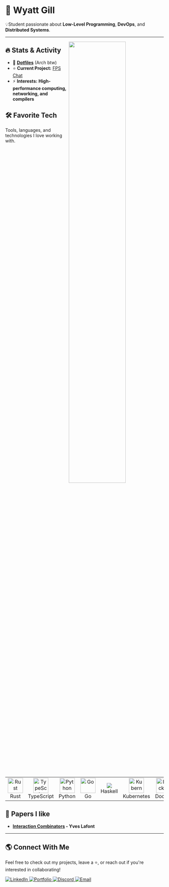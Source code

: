 # 🚀 Wyatt Gill
💡Student passionate about **Low-Level Programming**, **DevOps**, and **Distributed Systems**.

---

<picture>
    <source media="(prefers-color-scheme: dark)" srcset="https://github-readme-stats.vercel.app/api?username=wyattgill9&show_icons=true&theme=tokyonight&hide_border=true">
    <img align="right" width="60%" src="https://github-readme-stats.vercel.app/api?username=wyattgill9&show_icons=true&theme=tokyonight&hide_border=true">
</picture>

## 🔥 Stats & Activity

- 📂 **[Dotfiles](https://github.com/wyattgill9/dotfiles)** (Arch btw)
- ⭐ **Current Project:** [FPS Chat](https://github.com/wyattgill9/fps_chat)
- ⚡ **Interests:** **High-performance computing, networking, and compilers**


## 🛠️ Favorite Tech
Tools, languages, and technologies I love working with.

<table>
  <tr>
    <td align="center" width="96">
      <img src="https://cdn.jsdelivr.net/gh/devicons/devicon/icons/rust/rust-original.svg" width="48" height="48" alt="Rust" />
      <br>Rust
    </td>
    <td align="center" width="96">
      <img src="https://cdn.jsdelivr.net/gh/devicons/devicon/icons/typescript/typescript-original.svg" width="48" height="48" alt="TypeScript" />
      <br>TypeScript
    </td>
    <td align="center" width="96">
      <img src="https://cdn.jsdelivr.net/gh/devicons/devicon/icons/python/python-original.svg" width="48" height="48" alt="Python" />
      <br>Python
    </td>
    <td align="center" width="96">
      <img src="https://cdn.jsdelivr.net/gh/devicons/devicon/icons/go/go-original.svg" width="48" height="48" alt="Go" />
      <br>Go
    </td>
    <td align="center" width="96">
      <img src="https://cdn.jsdelivr.net/gh/devicons/devicon@latest/icons/haskell/haskell-original.svg" />
      <br>Haskell
    </td>
    <td align="center" width="96">
      <img src="https://cdn.jsdelivr.net/gh/devicons/devicon/icons/kubernetes/kubernetes-plain.svg" width="48" height="48" alt="Kubernetes" />
      <br>Kubernetes
    </td>
    <td align="center" width="96">
      <img src="https://cdn.jsdelivr.net/gh/devicons/devicon/icons/docker/docker-original.svg" width="48" height="48" alt="Docker" />
      <br>Docker
    </td>
    <td align="center" width="96">
      <img src="https://cdn.jsdelivr.net/gh/devicons/devicon/icons/linux/linux-original.svg" width="48" height="48" alt="Linux" />
      <br>Linux
    </td>
    <td align="center" width="96">
      <img src="https://cdn.jsdelivr.net/gh/devicons/devicon/icons/git/git-original.svg" width="48" height="48" alt="Git" />
      <br>Git
    </td>
  </tr>
</table>

## 📝 Papers I like
- **[Interaction Combinators](https://core.ac.uk/download/pdf/81113716.pdf) - Yves Lafont**


---

## 🌎 Connect With Me
Feel free to check out my projects, leave a ⭐, or reach out if you're interested in collaborating!

<div align="left">
  <a href="https://www.linkedin.com/in/wyatt-gill-17380b323/">
    <img src="https://img.shields.io/badge/-LinkedIn-0077B5?style=for-the-badge&logo=LinkedIn&logoColor=white&labelColor=0D1117" alt="LinkedIn">
  </a>
  <a href="https://portfolio-website-9asx-wyatt-gills-projects.vercel.app/">
    <img src="https://img.shields.io/badge/-Portfolio-000?style=for-the-badge&logo=vercel&logoColor=white&labelColor=0D1117" alt="Portfolio">
  </a>
  <a href="https://discord.com/">
    <img src="https://img.shields.io/badge/-raiinyzen-5865F2?style=for-the-badge&logo=Discord&logoColor=white&labelColor=0D1117" alt="Discord">
  </a>
  <a href="mailto:wyattgill2009@gmail.com">
    <img src="https://img.shields.io/badge/-Email-D14836?style=for-the-badge&logo=Gmail&logoColor=white&labelColor=0D1117" alt="Email">
  </a>
</div>
